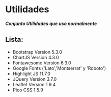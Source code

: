 # Utilidades
***Conjunto Utilidades que uso normalmente***

## Lista:
- Bootstrap Version 5.3.0
- ChartJS Version 4.3.0
- Fontawesome Version 6.3.0
- Google Fonts ('Lato','Montserrat' y 'Roboto')
- Highlight JS 11.7.0
- JQuery Version 3.7.0
- Leaflet Version 1.9.4
- Pico CSS 1.5.9